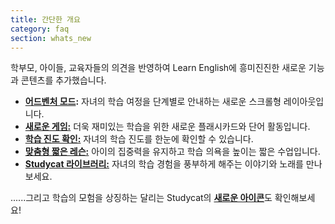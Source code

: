 ```yaml
---
title: 간단한 개요
category: faq
section: whats_new
---
```

학부모, 아이들, 교육자들의 의견을 반영하여 Learn English에 흥미진진한 새로운 기능과 콘텐츠를 추가했습니다.


* **[어드벤처 모드](https://help.studycat.com/hc/en-us/articles/40395054430233):** 자녀의 학습 여정을 단계별로 안내하는 새로운 스크롤형 레이아웃입니다.
* [**새로운 게임:**](https://help.studycat.com/hc/en-us/articles/40396868059161) 더욱 재미있는 학습을 위한 새로운 플래시카드와 단어 활동입니다.
* [**학습 진도 확인:**](https://help.studycat.com/hc/en-us/articles/40392093954585) 자녀의 학습 진도를 한눈에 확인할 수 있습니다.
* [**맞춤형 짧은 레슨:**](https://help.studycat.com/hc/en-us/articles/40395054430233) 아이의 집중력을 유지하고 학습 의욕을 높이는 짧은 수업입니다.
* [**Studycat 라이브러리:**](https://help.studycat.com/hc/en-us/articles/40392018677401) 자녀의 학습 경험을 풍부하게 해주는 이야기와 노래를 만나보세요.


......그리고 학습의 모험을 상징하는 달리는 Studycat의 [**새로운 아이콘**](https://help.studycat.com/hc/en-us/articles/40378210072217)도 확인해보세요!